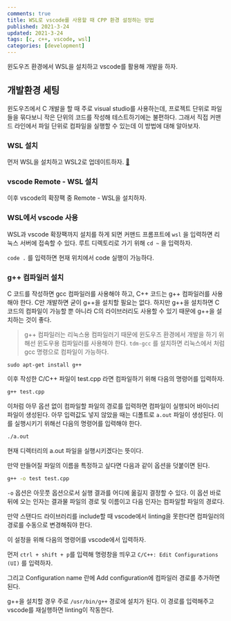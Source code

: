 ```yaml
---
comments: true
title: WSL로 vscode를 사용할 때 CPP 환경 설정하는 방법
published: 2021-3-24
updated: 2021-3-24
tags: [c, c++, vscode, wsl]
categories: [development]
---
```




윈도우즈 환경에서 WSL을 설치하고 vscode를 활용해 개발을 하자. 



## 개발환경 세팅

윈도우즈에서 C 개발을 할 때 주로 visual studio를 사용하는데, 프로젝트 단위로 파일들을 묶다보니 작은 단위의 코드를 작성해 테스트하기에는 불편하다. 그래서 직접 커맨드 라인에서 파일 단위로 컴파일을 실행할 수 있는데 이 방법에 대해 알아보자.

### WSL 설치

먼저 WSL을 설치하고 WSL2로 업데이트하자. [:link:](https://docs.microsoft.com/en-us/windows/wsl/install-win10)

### vscode Remote - WSL 설치

이후 vscode의 확장팩 중 Remote - WSL을 설치하자. 

### WSL에서 vscode 사용

WSL과 vscode 확장팩까지 설치를 하게 되면 커맨드 프롬프트에 `wsl` 을 입력하면 리눅스 서버에 접속할 수 있다. 루트 디렉토리로 가기 위해 `cd ~` 을 입력하자.

`code .` 를 입력하면 현재 위치에서 code 실행이 가능하다.

### g++ 컴파일러 설치

C 코드를 작성하면 gcc 컴파일러를 사용해야 하고, C++ 코드는 g++ 컴파일러를 사용해야 한다.  C만 개발하면 굳이 g++을 설치할 필요는 없다. 하지만 g++을 설치하면 C 코드의 컴파일이 가능할 뿐 아니라 C의 라이브러리도 사용할 수 있기 때문에 g++을 설치하는 것이 좋다.

> g++ 컴파일러는 리눅스용 컴파일러기 때문에 윈도우즈 환경에서 개발을 하기 위해선 윈도우용 컴파일러를 사용해야 한다. `tdm-gcc` 를 설치하면 리눅스에서 처럼 gcc 명령으로 컴파일이 가능하다.

```basj
sudo apt-get install g++
```

이후 작성한 C/C++ 파일이 test.cpp 라면 컴파일하기 위해 다음의 명령어를 입력하자.

```bash
g++ test.cpp
```

이처럼 아무 옵션 없이 컴파일할 파일의 경로를 입력하면 컴파일이 실행되어 바이너리 파일이 생성된다. 아무 입력값도 넣지 않았을 때는 디폴트로 `a.out` 파일이 생성된다. 이를 실행시키기 위해선 다음의 명령어를 입력해야 한다.

```bash
./a.out
```

현재 디렉터리의 a.out 파일을 실행시키겠다는 뜻이다.

만약 만들어질 파일의 이름을 특정하고 싶다면 다음과 같이 옵션을 덧붙이면 된다.

```bash
g++ -o test test.cpp
```

`-o` 옵션은 아웃풋 옵션으로서 실행 결과를 어디에 옮길지 결정할 수 있다. 이 옵션 바로 뒤에 오는 인자는 결과물 파일의 경로 및 이름이고 다음 인자는 컴파일할 파일의 경로다.

만약 스탠다드 라이브러리를 include할 때 vscode에서 linting을 못한다면 컴파일러의 경로를 수동으로 변경해줘야 한다.

이 설정을 위해 다음의 명령어를 vscode에서 입력하자.

먼저 `ctrl + shift + p`를 입력해 명령창을 띄우고 `C/C++: Edit Configurations (UI)` 를 입력하자.

그리고 Configuration name 란에 Add configuration에 컴파일러 경로를 추가하면 된다.

g++을 설치할 경우 주로 `/usr/bin/g++` 경로에 설치가 된다. 이 경로를 입력해주고 vscode를 재실행하면 linting이 작동한다.

